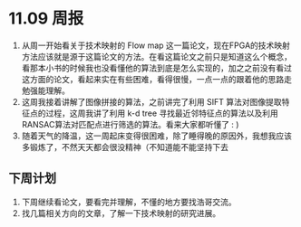 # 11.09 周报

1. 从周一开始看关于技术映射的 Flow map 这一篇论文，现在FPGA的技术映射方法应该就是源于这篇论文的方法。在看这篇论文之前只是知道这么个概念，看那本小书的时候我也没看懂他的算法到底是怎么实现的，加之之前没有看过这方面的论文，看起来实在有些困难，看得很慢，一点一点的跟着他的思路走勉强能理解。
2. 这周我接着讲解了图像拼接的算法，之前讲完了利用 SIFT 算法对图像提取特征点的过程，这周我讲了利用 k-d tree 寻找最近邻特征点的算法以及利用RANSAC算法对匹配点进行筛选的算法。看来大家都听懂了 : )
3. 随着天气的降温，这一周起床变得很困难，除了睡得晚的原因外，我想我应该多锻炼了，不然天天都会很没精神（不知道能不能坚持下去

## 下周计划

1. 下周继续看论文，要看完并理解，不懂的地方要找浩哥交流。
2. 找几篇相关方向的文章，了解一下技术映射的研究进展。

